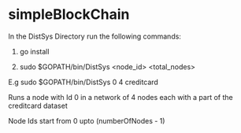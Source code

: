 # simpleBlockChain

In the DistSys Directory run the following commands:

1. go install

2. sudo $GOPATH/bin/DistSys <node_id> <total_nodes> <dataset> 

  E.g sudo $GOPATH/bin/DistSys 0 4 creditcard
  
  Runs a node with Id 0 in a network of 4 nodes each with a part of the creditcard dataset
  
  Node Ids start from 0 upto (numberOfNodes - 1)
  

